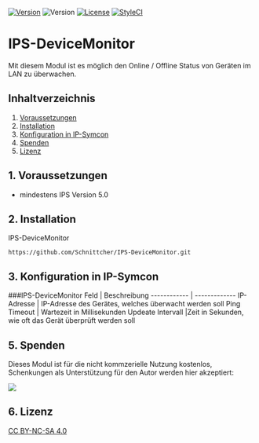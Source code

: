 [![Version](https://img.shields.io/badge/Symcon-PHPModul-red.svg)](https://www.symcon.de/service/dokumentation/entwicklerbereich/sdk-tools/sdk-php/)
![Version](https://img.shields.io/badge/Symcon%20Version-5.0%20%3E-blue.svg)
[![License](https://img.shields.io/badge/License-CC%20BY--NC--SA%204.0-green.svg)](https://creativecommons.org/licenses/by-nc-sa/4.0/)
[![StyleCI](https://styleci.io/repos/171239196/shield?style=flat)](https://styleci.io/repos/171239196)

# IPS-DeviceMonitor
   Mit diesem Modul ist es möglich den Online / Offline Status von Geräten im LAN zu überwachen.
 
   ## Inhaltverzeichnis
   1. [Voraussetzungen](#1-voraussetzungen)
   2. [Installation](#2installation)
   3. [Konfiguration in IP-Symcon](#3-konfiguration-in-ip-symcon)
   4. [Spenden](#4-spenden)
   5. [Lizenz](#5-lizenz)
   
## 1. Voraussetzungen

* mindestens IPS Version 5.0

## 2. Installation
IPS-DeviceMonitor
```
https://github.com/Schnittcher/IPS-DeviceMonitor.git
```

## 3. Konfiguration in IP-Symcon

###IPS-DeviceMonitor
Feld | Beschreibung
------------ | -------------
IP-Adresse  | IP-Adresse des Gerätes, welches überwacht werden soll
Ping Timeout | Wartezeit in Millisekunden
Updeate Intervall |Zeit in Sekunden, wie oft das Gerät überprüft werden soll

## 5. Spenden

Dieses Modul ist für die nicht kommzerielle Nutzung kostenlos, Schenkungen als Unterstützung für den Autor werden hier akzeptiert:    

<a href="https://www.paypal.com/cgi-bin/webscr?cmd=_s-xclick&hosted_button_id=EK4JRP87XLSHW" target="_blank"><img src="https://www.paypalobjects.com/de_DE/DE/i/btn/btn_donate_LG.gif" border="0" /></a>

## 6. Lizenz

[CC BY-NC-SA 4.0](https://creativecommons.org/licenses/by-nc-sa/4.0/)